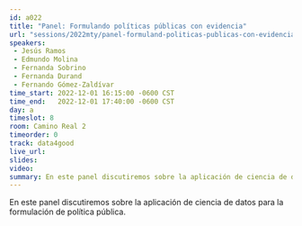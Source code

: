 ```yaml
---
id: a022
title: "Panel: Formulando políticas públicas con evidencia"
url: "sessions/2022mty/panel-formuland-politicas-publicas-con-evidencia"
speakers:
 - Jesús Ramos
 - Edmundo Molina
 - Fernanda Sobrino
 - Fernanda Durand
 - Fernando Gómez-Zaldívar
time_start: 2022-12-01 16:15:00 -0600 CST
time_end:   2022-12-01 17:40:00 -0600 CST
day: a
timeslot: 8
room: Camino Real 2
timeorder: 0
track: data4good
live_url: 
slides: 
video: 
summary: En este panel discutiremos sobre la aplicación de ciencia de datos para la formulación de política pública.
---
```


En este panel discutiremos sobre la aplicación de ciencia de datos para la formulación de política pública.
